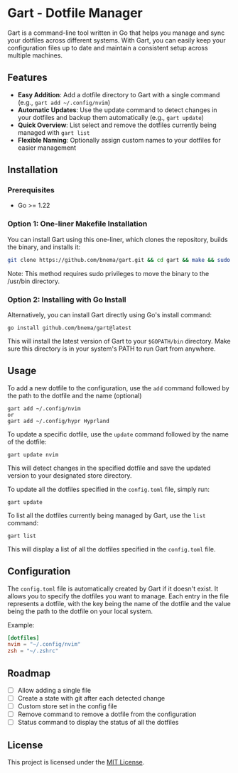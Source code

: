 # Gart - Dotfile Manager

Gart is a command-line tool written in Go that helps you manage and sync your dotfiles across different systems. With Gart, you can easily keep your configuration files up to date and maintain a consistent setup across multiple machines.

## Features
- **Easy Addition**: Add a dotfile directory to Gart with a single command (e.g., `gart add ~/.config/nvim`)
- **Automatic Updates**: Use the update command to detect changes in your dotfiles and backup them automatically (e.g., `gart update`)
- **Quick Overview**: List select and remove the dotfiles currently being managed with `gart list`
- **Flexible Naming**: Optionally assign custom names to your dotfiles for easier management

## Installation

### Prerequisites

- Go >= 1.22

### Option 1: One-liner Makefile Installation
You can install Gart using this one-liner, which clones the repository, builds the binary, and installs it:

```bash
git clone https://github.com/bnema/gart.git && cd gart && make && sudo make install
```
   Note: This method requires sudo privileges to move the binary to the /usr/bin directory.

### Option 2: Installing with Go Install
Alternatively, you can install Gart directly using Go's install command:
```
go install github.com/bnema/gart@latest
```
This will install the latest version of Gart to your `$GOPATH/bin` directory. Make sure this directory is in your system's PATH to run Gart from anywhere.

## Usage

To add a new dotfile to the configuration, use the `add` command followed by the path to the dotfile and the name (optional)
```
gart add ~/.config/nvim
or
gart add ~/.config/hypr Hyprland
```

To update a specific dotfile, use the `update` command followed by the name of the dotfile:
```
gart update nvim
```
This will detect changes in the specified dotfile and save the updated version to your designated store directory.

To update all the dotfiles specified in the `config.toml` file, simply run:
```
gart update
```

To list all the dotfiles currently being managed by Gart, use the `list` command:
```
gart list
```
This will display a list of all the dotfiles specified in the `config.toml` file.
## Configuration

The `config.toml` file is automatically created by Gart if it doesn't exist. It allows you to specify the dotfiles you want to manage. Each entry in the file represents a dotfile, with the key being the name of the dotfile and the value being the path to the dotfile on your local system.

Example:

```toml
[dotfiles]
nvim = "~/.config/nvim"
zsh = "~/.zshrc"
```

## Roadmap
- [ ] Allow adding a single file
- [ ] Create a state with git after each detected change
- [ ] Custom store set in the config file
- [ ] Remove command to remove a dotfile from the configuration
- [ ] Status command to display the status of all the dotfiles

## License

This project is licensed under the [MIT License](LICENSE).
